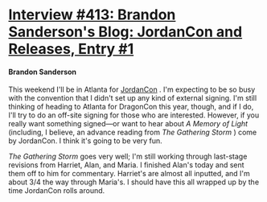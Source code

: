 # [Interview #413: Brandon Sanderson's Blog: JordanCon and Releases, Entry #1](https://www.theoryland.com/intvmain.php?i=413#1)

#### Brandon Sanderson

This weekend I'll be in Atlanta for
[JordanCon](http://www.ageoflegends.net/?page_id=27)
. I'm expecting to be so busy with the convention that I didn't set up any kind of external signing. I'm still thinking of heading to Atlanta for DragonCon this year, though, and if I do, I'll try to do an off-site signing for those who are interested. However, if you really want something signed—or want to hear about
*A Memory of Light*
(including, I believe, an advance reading from
*The Gathering Storm*
) come by JordanCon. I think it's going to be very fun.

*The Gathering Storm*
goes very well; I'm still working through last-stage revisions from Harriet, Alan, and Maria. I finished Alan's today and sent them off to him for commentary. Harriet's are almost all inputted, and I'm about 3/4 the way through Maria's. I should have this all wrapped up by the time JordanCon rolls around.

